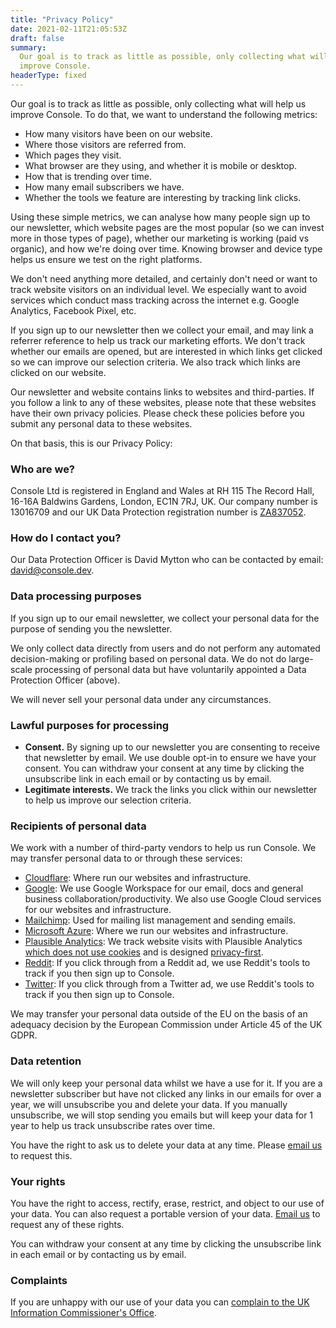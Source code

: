 ```yaml
---
title: "Privacy Policy"
date: 2021-02-11T21:05:53Z
draft: false
summary:
  Our goal is to track as little as possible, only collecting what will help us
  improve Console.
headerType: fixed
---
```


Our goal is to track as little as possible, only collecting what will help us
improve Console. To do that, we want to understand the following metrics:

- How many visitors have been on our website.
- Where those visitors are referred from.
- Which pages they visit.
- What browser are they using, and whether it is mobile or desktop.
- How that is trending over time.
- How many email subscribers we have.
- Whether the tools we feature are interesting by tracking link clicks.

Using these simple metrics, we can analyse how many people sign up to our
newsletter, which website pages are the most popular (so we can invest more in
those types of page), whether our marketing is working (paid vs organic), and
how we're doing over time. Knowing browser and device type helps us ensure we
test on the right platforms.

We don't need anything more detailed, and certainly don't need or want to track
website visitors on an individual level. We especially want to avoid services
which conduct mass tracking across the internet e.g. Google Analytics, Facebook
Pixel, etc.

If you sign up to our newsletter then we collect your email, and may link a
referrer reference to help us track our marketing efforts. We don't track
whether our emails are opened, but are interested in which links get clicked so
we can improve our selection criteria. We also track which links are clicked on
our website.

Our newsletter and website contains links to websites and third-parties. If you
follow a link to any of these websites, please note that these websites have
their own privacy policies. Please check these policies before you submit any
personal data to these websites.

On that basis, this is our Privacy Policy:

### Who are we?

Console Ltd is registered in England and Wales at RH 115 The Record Hall, 16-16A
Baldwins Gardens, London, EC1N 7RJ, UK. Our company number is 13016709 and our
UK Data Protection registration number is
[ZA837052](https://ico.org.uk/ESDWebPages/Entry/ZA837052).

### How do I contact you?

Our Data Protection Officer is David Mytton who can be contacted by email:
[david@console.dev](mailto:david@console.dev).

### Data processing purposes

If you sign up to our email newsletter, we collect your personal data for the
purpose of sending you the newsletter.

We only collect data directly from users and do not perform any automated
decision-making or profiling based on personal data. We do not do large-scale
processing of personal data but have voluntarily appointed a Data Protection
Officer (above).

We will never sell your personal data under any circumstances.

### Lawful purposes for processing

- **Consent.** By signing up to our newsletter you are consenting to receive
  that newsletter by email. We use double opt-in to ensure we have your consent.
  You can withdraw your consent at any time by clicking the unsubscribe link in
  each email or by contacting us by email.
- **Legitimate interests.** We track the links you click within our newsletter
  to help us improve our selection criteria.

### Recipients of personal data

We work with a number of third-party vendors to help us run Console. We may
transfer personal data to or through these services:

- [Cloudflare](https://www.cloudflare.com/): Where run our websites and
  infrastructure.
- [Google](https://www.google.com/): We use Google Workspace for our email, docs
  and general business collaboration/productivity. We also use Google Cloud
  services for our websites and infrastructure.
- [Mailchimp](https://mailchimp.com/): Used for mailing list management and
  sending emails.
- [Microsoft Azure](https://azure.microsoft.com/): Where we run our websites and
  infrastructure.
- [Plausible Analytics](https://plausible.io/): We track website visits with
  Plausible Analytics
  [which does not use cookies](https://plausible.io/data-policy) and is designed
  [privacy-first](https://plausible.io/privacy-focused-web-analytics).
- [Reddit](https://www.reddit.com/): If you click through from a Reddit ad, we
  use Reddit's tools to track if you then sign up to Console.
- [Twitter](https://twitter.com/): If you click through from a Twitter ad, we
  use Reddit's tools to track if you then sign up to Console.

We may transfer your personal data outside of the EU on the basis of an adequacy
decision by the European Commission under Article 45 of the UK GDPR.

### Data retention

We will only keep your personal data whilst we have a use for it. If you are a
newsletter subscriber but have not clicked any links in our emails for over a
year, we will unsubscribe you and delete your data. If you manually unsubscribe,
we will stop sending you emails but will keep your data for 1 year to help us
track unsubscribe rates over time.

You have the right to ask us to delete your data at any time. Please
[email us](mailto:hello@console.dev) to request this.

### Your rights

You have the right to access, rectify, erase, restrict, and object to our use of
your data. You can also request a portable version of your data.
[Email us](mailto:hello@console.dev) to request any of these rights.

You can withdraw your consent at any time by clicking the unsubscribe link in
each email or by contacting us by email.

### Complaints

If you are unhappy with our use of your data you can
[complain to the UK Information Commissioner's Office](https://ico.org.uk/make-a-complaint/).
